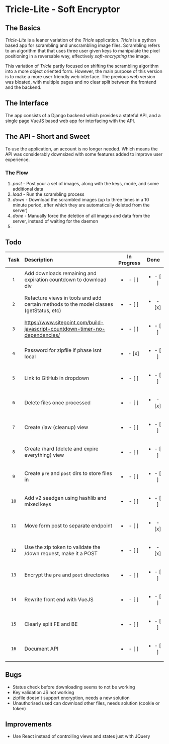 # Tricle-Lite - Soft Encryptor

## The Basics
<i>Tricle-Lite</i> is a leaner variation of the <i>Tricle</i> application. <i>Tricle</i> is a python based app for scrambling and unscrambling image files. Scrambling refers to an algorithm that that uses three user given keys to manipulate the pixel positioning in a reversable way, effectively <i>soft-encrypting</i> the image.

This variation of <i>Tricle</i> partly focused on shifting the scrambling algorithm into a more object oriented form. However, the main purpose of this version is to make a more user friendly web interface. The previous web version was bloated, with multiple pages and no clear split between the frontend and the backend.

## The Interface
The app consists of a Django backend which provides a stateful API, and a single page VueJS based web app for interfacing with the API.

## The API - Short and Sweet
To use the application, an account is no longer needed. Which means the API was considerably downsized with some features added to improve user experience.

### The Flow
<ol>
<li><i>post</i> - Post your a set of images, along with the keys, mode, and some additional data</li>
<li><i>load</i> - Run the scrambling process</li>
<li><i>down</i> - Download the scrambled images (up to three times in a 10 minute period, after which they are automatically deleted from the server)</li>
<li><i>done</i> - Manually force the deletion of all images and data from the server, instead of waiting for the daemon<li>
</ol>

## Todo

| Task | Description | In Progress | Done |
| :---: | :--- | :---: | :---: |
| `1` | Add downloads remaining and expiration countdown to download div | <ul><li>- [ ] </li></ul> | <ul><li>- [ ] </li></ul> |
| `2` | Refacture views in tools and add certain methods to the model classes (getStatus, etc) | <ul><li>- [ ] </li></ul> | <ul><li>- [x] </li></ul> |
| `3` | https://www.sitepoint.com/build-javascript-countdown-timer-no-dependencies/ | <ul><li>- [ ] </li></ul> | <ul><li>- [ ] </li></ul> |
| `4` | Password for zipfile if phase isnt local | <ul><li>- [x] </li></ul> | <ul><li>- [ ] </li></ul> |
| `5` | Link to GitHub in dropdown | <ul><li>- [ ] </li></ul> | <ul><li>- [ ] </li></ul> |
| `6` | Delete files once processed | <ul><li>- [ ] </li></ul> | <ul><li>- [x] </li></ul> |
| `7` | Create /iaw (cleanup) view | <ul><li>- [ ] </li></ul> | <ul><li>- [ ] </li></ul> |
| `8` | Create /hard (delete and expire everything) view | <ul><li>- [ ] </li></ul> | <ul><li>- [ ] </li></ul> |
| `9` | Create `pre` and `post` dirs to store files in | <ul><li>- [ ] </li></ul> | <ul><li>- [ ] </li></ul> |
| `10` | Add v2 seedgen using hashlib and mixed keys | <ul><li>- [ ] </li></ul> | <ul><li>- [ ] </li></ul> |
| `11` | Move form post to separate endpoint | <ul><li>- [ ] </li></ul> | <ul><li>- [x] </li></ul> |
| `12` | Use the zip token to validate the /down request, make it a POST | <ul><li>- [ ] </li></ul> | <ul><li>- [x] </li></ul> |
| `13` | Encrypt the `pre` and `post` directories | <ul><li>- [ ] </li></ul> | <ul><li>- [ ] </li></ul> |
| `14` | Rewrite front end with VueJS | <ul><li>- [ ] </li></ul> | <ul><li>- [ ] </li></ul> |
| `15` | Clearly split FE and BE | <ul><li>- [ ] </li></ul> | <ul><li>- [ ] </li></ul> |
| `16` | Document API | <ul><li>- [ ] </li></ul> | <ul><li>- [ ] </li></ul> |

## Bugs
- Status check before downloading seems to not be working
- Key validation JS not working
- zipfile doesn't support encryption, needs a new solution
- Unauthorised used can download other files, needs solution (cookie or token)

## Improvements
- Use React instead of controlling views and states just with JQuery
